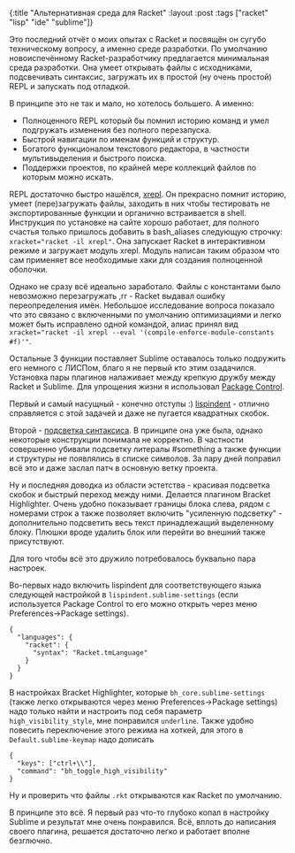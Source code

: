 {:title "Альтернативная среда для Racket"
 :layout :post
 :tags  ["racket" "lisp" "ide" "sublime"]}

Это последний отчёт о моих опытах с Racket и посвящён он сугубо техническому вопросу, а именно среде разработки. По умолчанию новоиспечённому Racket-разработчику предлагается минимальная среда разработки. Она умеет открывать файлы с исходниками, подсвечивать синтаксис, загружать их в простой (ну очень простой) REPL и запускать под отладкой.

В принципе это не так и мало, но хотелось большего. А именно:

- Полноценного REPL который бы помнил историю команд и умел подгружать изменения без полного перезапуска.
- Быстрой навигации по именам функций и структур.
- Богатого функционалом текстового редактора, в частности мультивыделения и быстрого поиска.
- Поддержки проектов, по крайней мере коллекций файлов по которым можно искать.

REPL достаточно быстро нашёлся, [xrepl](http://docs.racket-lang.org/xrepl/). Он прекрасно помнит историю, умеет (пере)загружать файлы, заходить в них чтобы тестировать не экспортированные функции и органично встраивается в shell. Инструкция по установке на сайте хорошо работает, для полного счастья только пришлось добавить в bash_aliases следующую строчку: `xracket="racket -il xrepl"`. Она запускает Racket в интерактивном режиме и загружает модуль xrepl. Модуль написан таким образом что сам применяет все необходимые хаки для создания полноценной оболочки.

Однако не сразу всё идеально заработало. Файлы с константами было невозможно перезагружать ,rr - Racket выдавал ошибку переопределения имён. Небольшое исследование вопроса показало что это связано с включенными по умолчанию оптимизациями и легко может быть исправлено одной командой, алиас принял вид `xracket="racket -il xrepl --eval '(compile-enforce-module-constants #f)'"`.

Остальные 3 функции поставляет Sublime оставалось только подружить его немного с ЛИСПом, благо я не первый кто этим озадачился. Установка пары плагинов налаживает между крепкую дружбу между Racket и Sublime. Для упрощения жизни я использовал [Package Control](https://sublime.wbond.net/installation#st2).

Первый и самый насущный - конечно отступы :) [lispindent](https://sublime.wbond.net/packages/lispindent) - отлично справляется с этой задачей и даже не пугается квадратных скобок.

Второй - [подсветка синтаксиса](https://github.com/follesoe/sublime-racket). В принципе она уже была, однако некоторые конструкции понимала не корректно. В частности совершенно убивали подсветку литералы #something а также функции и структуры не появлялись в списке символов. За пару дней поправил всё это и даже заслал патч в основную ветку проекта.

Ну и последняя доводка из области эстетства - красивая подсветка скобок и быстрый переход между ними. Делается плагином Bracket Highlighter. Очень удобно показывает границы блока слева, рядом с номерами строк а также позволяет включить "усиленную подсветку" - дополнительно подсветить весь текст принадлежащий выделенному блоку. Плюшки вроде удалить блок или перейти во внешний также присутствуют.

Для того чтобы всё это дружило потребовалось буквально пара настроек.

Во-первых надо включить lispindent для соответствующего языка следующей настройкой в `lispindent.sublime-settings` (если используется Package Control то его можно открыть через меню Preferences->Package settings).
```
{
  "languages": {
    "racket": {
      "syntax": "Racket.tmLanguage"
    }
  }
}
```
В настройках Bracket Highlighter, которые `bh_core.sublime-settings` (также легко открываются через меню Preferences->Package settings) надо только найти и настроить под себя параметр `high_visibility_style`, мне понравился `underline`. Также удобно повесить переключение этого режима на хоткей, для этого в `Default.sublime-keymap` надо дописать
```
{
  "keys": ["ctrl+\\"],
  "command": "bh_toggle_high_visibility"
}
```
Ну и проверить что файлы `.rkt` открываются как Racket по умолчанию.

В принципе это всё. Я первый раз что-то глубоко копал в настройку Sublime и результат мне очень понравился. Всё, вплоть до написания своего плагина, решается достаточно легко и работает вполне безглючно.
